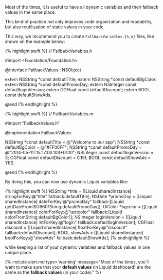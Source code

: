 
Most of the times, it is useful to have all dynamic variables and their fallback values in the same place.

This kind of practice not only improves code organization and readability, but also reutilization of static values in your code.

This way, we recommend you to create `FallbackVariables.{h,m}` files, like shown on the example below:

{% highlight swift %}
// FallbackVariables.h

#import &lt;Foundation/Foundation.h&gt;

@interface FallbackValues : NSObject

extern NSString *const defaultTitle;
extern NSString *const defaultBgColor;
extern NSString *const defaultPromoDay;
extern NSInteger const defaultloginVersion;
extern CGFloat const defaultDiscount;
extern BOOL const defaultShowAds;

@end
{% endhighlight %}

{% highlight swift %}
// FallbackVariables.m

#import "FallbackValues.h"

@implementation FallbackValues

NSString *const defaultTitle = @"Welcome to our app";
NSString *const defaultBgColor = @"#FF00FF";
NSString *const defaultPromoDay = @"2014-05-11T15:17:03.103+0100";
NSInteger const defaultloginVersion = 3;
CGFloat const defaultDiscount = 0.15f;
BOOL const defaultShowAds = YES;

@end
{% endhighlight %}

By doing this, you can now use dynamic Liquid variables like:

{% highlight swift %}
NSString *title = [[Liquid sharedInstance] stringForKey:@"title" fallback:defaultTitle];
NSDate *promoDay = [[Liquid sharedInstance] dateForKey:@"promoDay" fallback:[Liquid gettDateFromISO8601String:defaultPromoDay]];
UIColor *bgcolor = [[Liquid sharedInstance] colorForKey:@"textcolor" fallback:[Liquid colorFromString:defaultBgColor]];
NSInteger loginVersion = [[Liquid sharedInstance] intForKey:@"login" fallback:defaultloginVersion];
CGFloat discount = [[Liquid sharedInstance] floatForKey:@"discount" fallback:defaultDiscount];
BOOL showAds = [[Liquid sharedInstance] boolForKey:@"showAds" fallback:defaultShowAds];
{% endhighlight %}

while keeping a list of your dynamic variables and fallback values in one unique place.

{% include alert.md type='warning' message="Most of the times, you'll want to make sure that your **default values** (in Liquid dashboard) are the same as the **fallback values** (in your code)." %}
